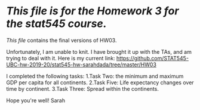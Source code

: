 # *This file is for the Homework 3 for the stat545 course.* 
_This file_ contains the final versions of HW03.

Unfortunately, I am unable to knit. I have brought it up with the TAs, and am trying to deal with it. Here is my current link: https://github.com/STAT545-UBC-hw-2019-20/stat545-hw-sarahdada/tree/master/HW03 

I completed the following tasks:
1.Task Two: the minimum and maximum GDP per capita for all continents.
2.Task Five: Life expectancy changes over time by continent.
3.Task Three: Spread within the continents.

Hope you're well!
Sarah







